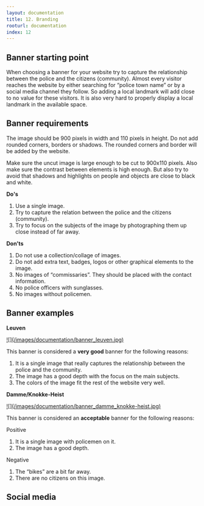 ```yaml
---
layout: documentation
title: 12. Branding
rooturl: documentation
index: 12
---
```


## Banner starting point

When choosing a banner for your website try to capture the relationship between the police and the citizens (community). Almost every visitor reaches the website by either searching for “police town name” or by a social media channel they follow. So adding a local landmark will add close to no value for these visitors. It is also very hard to properly display a local landmark in the available space.

## Banner requirements

The image should be 900 pixels in width and 110 pixels in height. Do not add rounded corners, borders or shadows. The rounded corners and border will be added by the website.

Make sure the uncut image is large enough to be cut to 900x110 pixels. Also make sure the contrast between elements is high enough. But also try to avoid that shadows and highlights on people and objects are close to black and white.

**Do's**

1. Use a single image.
2. Try to capture the relation between the police and the citizens (community).
3. Try to focus on the subjects of the image by photographing them up close instead of far away.

**Don'ts**

1. Do not use a collection/collage of images.
2. Do not add extra text, badges, logos or other graphical elements to the image.
3. No images of “commissaries”. They should be placed with the contact information.
4. No police officers with sunglasses.
5. No images without policemen.

## Banner examples

**Leuven**

<a href="/images/documentation/banner_leuven.jpg" data-gallery="enabled">
![](/images/documentation/banner_leuven.jpg)
</a>

This banner is considered a **very good** banner for the following reasons:

1. It is a single image that really captures the relationship between the police and the community.
2. The image has a good depth with the focus on the main subjects.
3. The colors of the image fit the rest of the website very well.

**Damme/Knokke-Heist**

<a href="/images/documentation//banner_damme_knokke-heist.jpg" data-gallery="enabled">
![](/images/documentation/banner_damme_knokke-heist.jpg)
</a>

This banner is considered an **acceptable** banner for the following reasons:

Positive

1. It is a single image with policemen on it.
2. The image has a good depth.

Negative

1. The “bikes” are a bit far away.
2. There are no citizens on this image.

## Social media